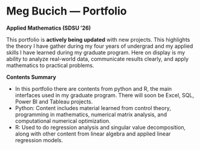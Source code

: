 # Meg Bucich — Portfolio

**Applied Mathematics (SDSU ’26)**  

This portfolio is **actively being updated** with new projects. This highlights the theory I have gather during my four years of undergrad and my applied skills I have learned during my graduate program. Here on display is my ability to analyze real-world data, communicate results clearly, and apply mathematics to practical problems. 

**Contents Summary**
- In this portfolio there are contents from python and R, the main interfaces used in my graduate program. There will soon be Excel, SQL, Power BI and Tableau projects.
- Python: Content includes material learned from control theory, programming in mathematics, numerical matrix analysis, and computational numerical optimization.
- R: Used to do regression analysis and singular value decomposition, along with other content from linear algebra and applied linear regression models.
